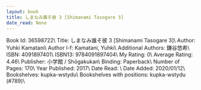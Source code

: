 ```yaml
---
layout: book
title: しまなみ誰そ彼 3 [Shimanami Tasogare 3]
date_read: None
---
```


Book Id: 36598722\ 
Title: しまなみ誰そ彼 3 [Shimanami Tasogare 3]\ 
Author: Yuhki Kamatani\ 
Author l-f: Kamatani, Yuhki\ 
Additional Authors: 鎌谷悠希\ 
ISBN: 4091897401\ 
ISBN13: 9784091897404\ 
My Rating: 0\ 
Average Rating: 4.46\ 
Publisher: 小学館 / Shōgakukan\ 
Binding: Paperback\ 
Number of Pages: 170\ 
Year Published: 2017\ 
Date Read: \ 
Date Added: 2020/01/12\ 
Bookshelves: kupka-wstydu\ 
Bookshelves with positions: kupka-wstydu (#789)\ 

